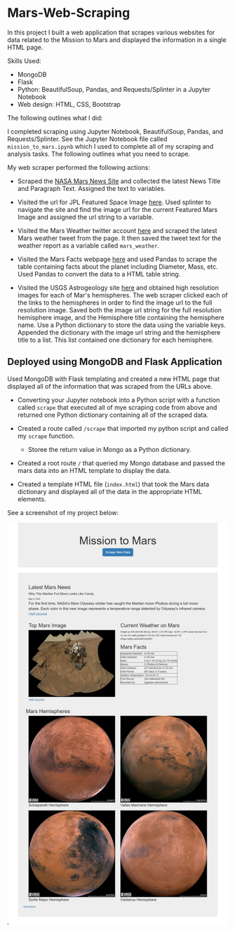 # Mars-Web-Scraping

In this project I built a web application that scrapes various websites for data related to the Mission to Mars and displayed the information in a single HTML page. 

Skills Used: 
* MongoDB
* Flask
* Python: BeautifulSoup, Pandas, and Requests/Splinter in a Jupyter Notebook
* Web design: HTML, CSS, Bootstrap

The following outlines what I did:

I completed scraping using Jupyter Notebook, BeautifulSoup, Pandas, and Requests/Splinter.  See the Jupyter Notebook file called `mission_to_mars.ipynb` which I used to complete all of my scraping and analysis tasks. The following outlines what you need to scrape.

My web scraper performed the following actions: 
* Scraped the [NASA Mars News Site](https://mars.nasa.gov/news/) and collected the latest News Title and Paragraph Text. Assigned the text to variables.

* Visited the url for JPL Featured Space Image [here](https://www.jpl.nasa.gov/spaceimages/?search=&category=Mars).  Used splinter to navigate the site and find the image url for the current Featured Mars Image and assigned the url string to a variable. 

* Visited the Mars Weather twitter account [here](https://twitter.com/marswxreport?lang=en) and scraped the latest Mars weather tweet from the page. It then saved the tweet text for the weather report as a variable called `mars_weather`.

* Visited the Mars Facts webpage [here](https://space-facts.com/mars/) and used Pandas to scrape the table containing facts about the planet including Diameter, Mass, etc. Used Pandas to convert the data to a HTML table string.

* Visited the USGS Astrogeology site [here](https://astrogeology.usgs.gov/search/results?q=hemisphere+enhanced&k1=target&v1=Mars) and obtained high resolution images for each of Mar's hemispheres. The web scraper clicked each of the links to the hemispheres in order to find the image url to the full resolution image.  Saved both the image url string for the full resolution hemisphere image, and the Hemisphere title containing the hemisphere name. Use a Python dictionary to store the data using the variable keys.  Appended the dictionary with the image url string and the hemisphere title to a list. This list contained one dictionary for each hemisphere.

## Deployed using MongoDB and Flask Application

Used MongoDB with Flask templating and created a new HTML page that displayed all of the information that was scraped from the URLs above.

* Converting your Jupyter notebook into a Python script with a function called `scrape` that executed all of mye scraping code from above and returned one Python dictionary containing all of the scraped data.

* Created a route called `/scrape` that imported my python script and called my `scrape` function.

  * Storee the return value in Mongo as a Python dictionary.

* Created a root route `/` that queried my Mongo database and passed the mars data into an HTML template to display the data.

* Created a template HTML file (`index.html`) that took the Mars data dictionary and displayed all of the data in the appropriate HTML elements. 

See a screenshot of my project below: 



![](https://raw.githubusercontent.com/robeaseab/Mars-Web-Scraping/master/Screenshot%20Mars%20Scrape.jpg)
